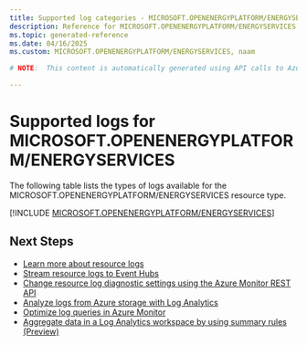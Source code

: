 ```yaml
---
title: Supported log categories - MICROSOFT.OPENENERGYPLATFORM/ENERGYSERVICES
description: Reference for MICROSOFT.OPENENERGYPLATFORM/ENERGYSERVICES in Azure Monitor Logs.
ms.topic: generated-reference
ms.date: 04/16/2025
ms.custom: MICROSOFT.OPENENERGYPLATFORM/ENERGYSERVICES, naam

# NOTE:  This content is automatically generated using API calls to Azure. Any edits made on these files will be overwritten in the next run of the script. 

---
```





# Supported logs for MICROSOFT.OPENENERGYPLATFORM/ENERGYSERVICES  
The following table lists the types of logs available for the MICROSOFT.OPENENERGYPLATFORM/ENERGYSERVICES resource type.
  

  
[!INCLUDE [MICROSOFT.OPENENERGYPLATFORM/ENERGYSERVICES](~/reusable-content/ce-skilling/azure/includes/azure-monitor/reference/logs/microsoft-openenergyplatform-energyservices-logs-include.md)]  
  

## Next Steps

* [Learn more about resource logs](/azure/azure-monitor/essentials/platform-logs-overview)
* [Stream resource logs to Event Hubs](/azure/azure-monitor/essentials/resource-logs#send-to-azure-event-hubs)
* [Change resource log diagnostic settings using the Azure Monitor REST API](/rest/api/monitor/diagnosticsettings)
* [Analyze logs from Azure storage with Log Analytics](/azure/azure-monitor/essentials/resource-logs#send-to-log-analytics-workspace)
* [Optimize log queries in Azure Monitor](/azure/azure-monitor/logs/query-optimization)
* [Aggregate data in a Log Analytics workspace by using summary rules (Preview)](/azure/azure-monitor/logs/summary-rules)